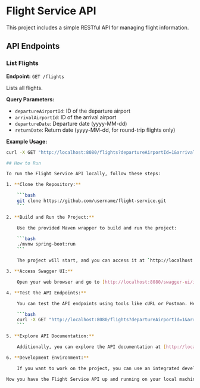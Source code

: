 # Flight Service API

This project includes a simple RESTful API for managing flight information.

## API Endpoints

### List Flights

**Endpoint:** `GET /flights`

Lists all flights.

**Query Parameters:**
- `departureAirportId`: ID of the departure airport
- `arrivalAirportId`: ID of the arrival airport
- `departureDate`: Departure date (yyyy-MM-dd)
- `returnDate`: Return date (yyyy-MM-dd, for round-trip flights only)

**Example Usage:**
```bash
curl -X GET "http://localhost:8080/flights?departureAirportId=1&arrivalAirportId=2&departureDate=2024-01-01" -H "accept: application/json"

## How to Run

To run the Flight Service API locally, follow these steps:

1. **Clone the Repository:**

    ```bash
    git clone https://github.com/username/flight-service.git
    ```

2. **Build and Run the Project:**

    Use the provided Maven wrapper to build and run the project:

    ```bash
    ./mvnw spring-boot:run
    ```

    The project will start, and you can access it at `http://localhost:8080`.

3. **Access Swagger UI:**

    Open your web browser and go to [http://localhost:8080/swagger-ui/index.html](http://localhost:8080/swagger-ui/index.html) to explore the API documentation using Swagger.

4. **Test the API Endpoints:**

    You can test the API endpoints using tools like cURL or Postman. Here is an example using cURL:

    ```bash
    curl -X GET "http://localhost:8080/flights?departureAirportId=1&arrivalAirportId=2&departureDate=2024-01-01" -H "accept: application/json"
    ```

5. **Explore API Documentation:**

    Additionally, you can explore the API documentation at [http://localhost:8080/swagger-ui.html](http://localhost:8080/swagger-ui.html) when the application is running.

6. **Development Environment:**

    If you want to work on the project, you can use an integrated development environment (IDE) like Spring Tool Suite or IntelliJ IDEA.

Now you have the Flight Service API up and running on your local machine!

